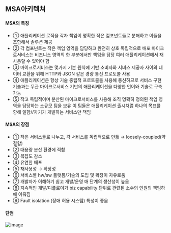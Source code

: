 ## MSA아키텍쳐

#### MSA의 특징
- ① 애플리케이션 로직을 각자 책임이 명확한 작은 컴포넌트들로 분해하고 이들을 조합해서 솔루션 제공
- ② 각 컴포넌트는 작은 책임 영역을 담당하고 완전히 상호 독립적으로 배포
마이크로서비스는 비즈니스 영역의 한 부분에서만 책임을 담당
여러 애플리케이션에서 재사용할 수 있어야 함
- ③ 마이크로서비스는 몇가지 기본 원칙에 기반
소비자와 서비스 제공자 사이의 데이터 교환을 위해 HTTP와 JSON 같은 경량 통신 프로토콜 사용
- ④ 애플리케이션은 항상 기술 중립적 프로토콜을 사용해 통신하므로 서비스 구현 기술과는 무관
마이크로서비스 기반의 애플리케이션을 다양한 언어와 기술로 구축 가능
- ⑤ 작고 독립적이며 분산된 마이크로서비스를 사용해 조직
명확히 정의된 책임 영역을 담당하는 소규모 팀을 보유
이 팀들은 애플리케이션 출시처럼 하나의 목표를 향해 일함//자기가 개발하는 서비스만 책임

#### MSA의 장점
- ① 작은 서비스들로 나누고, 각 서비스를 독립적으로 만듦 → loosely-coupled(약결합)
- ② 대용량 분산 환경에 적합
- ③ 복잡도 감소
- ④ 유연한 배포
- ⑤ 재사용성 → 확장성
- ⑥ 서비스별 hw/sw 플랫폼/기술의 도입 및 확장이 자유로움
- ⑦ 개발자가 이해하기 쉽고 개발/운영 매 단계의 생산성이 높음
- ⑧ 지속적인 개발/디플로이가 biz capability 단위로 관련된 소수의 인원의 책임하에 이뤄짐
- ⑨ Fault isolation (장애 허용 시스템) 특성이 좋음

#### 단점
![image](https://user-images.githubusercontent.com/62214428/149462128-bbd59121-a224-473f-a06f-01ef415b4606.png)













